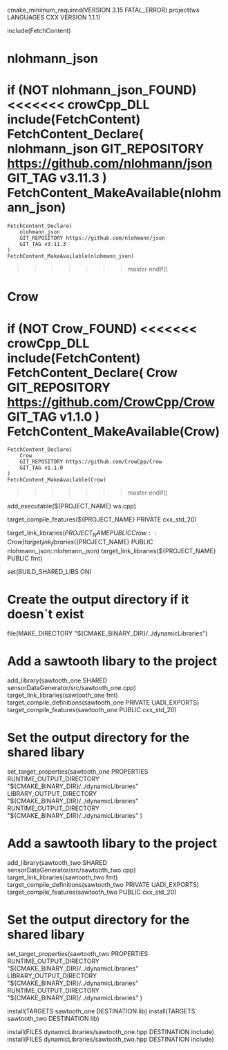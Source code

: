 cmake_minimum_required(VERSION 3.15 FATAL_ERROR)
project(ws
        LANGUAGES CXX
        VERSION 1.1.1)

include(FetchContent)

# nlohmann_json
if (NOT nlohmann_json_FOUND)
<<<<<<< crowCpp_DLL
        include(FetchContent)
        FetchContent_Declare(
                nlohmann_json
                GIT_REPOSITORY https://github.com/nlohmann/json
                GIT_TAG v3.11.3
        )
        FetchContent_MakeAvailable(nlohmann_json)
=======
	FetchContent_Declare(
		nlohmann_json
		GIT_REPOSITORY https://github.com/nlohmann/json
		GIT_TAG	v3.11.3
	)
	FetchContent_MakeAvailable(nlohmann_json)
>>>>>>> master
endif()

# Crow
if (NOT Crow_FOUND)
<<<<<<< crowCpp_DLL
        include(FetchContent)
        FetchContent_Declare(
                Crow
                GIT_REPOSITORY https://github.com/CrowCpp/Crow
                GIT_TAG v1.1.0
        )
        FetchContent_MakeAvailable(Crow)
=======
	FetchContent_Declare(
		Crow
		GIT_REPOSITORY https://github.com/CrowCpp/Crow
		GIT_TAG v1.1.0
	)
	FetchContent_MakeAvailable(Crow)
>>>>>>> master
endif()

add_executable(${PROJECT_NAME} ws.cpp)

target_compile_features(${PROJECT_NAME} PRIVATE cxx_std_20)

target_link_libraries(${PROJECT_NAME} PUBLIC Crow::Crow)
target_link_libraries(${PROJECT_NAME} PUBLIC nlohmann_json::nlohmann_json)
target_link_libraries(${PROJECT_NAME} PUBLIC fmt)

set(BUILD_SHARED_LIBS ON)

# Create the output directory if it doesn`t exist
file(MAKE_DIRECTORY "${CMAKE_BINARY_DIR}/../dynamicLibraries")

# Add a  sawtooth libary to the project
add_library(sawtooth_one SHARED sensorDataGenerator/src/sawtooth_one.cpp)
target_link_libraries(sawtooth_one fmt)
target_compile_definitions(sawtooth_one PRIVATE UADI_EXPORTS)
target_compile_features(sawtooth_one PUBLIC cxx_std_20)

# Set the output directory for the shared libary
set_target_properties(sawtooth_one PROPERTIES
    RUNTIME_OUTPUT_DIRECTORY "${CMAKE_BINARY_DIR}/../dynamicLibraries"
    LIBRARY_OUTPUT_DIRECTORY "${CMAKE_BINARY_DIR}/../dynamicLibraries"
    RUNTIME_OUTPUT_DIRECTORY "${CMAKE_BINARY_DIR}/../dynamicLibraries"
    )

# Add a  sawtooth libary to the project
add_library(sawtooth_two SHARED sensorDataGenerator/src/sawtooth_two.cpp)
target_link_libraries(sawtooth_two fmt)
target_compile_definitions(sawtooth_two PRIVATE UADI_EXPORTS)
target_compile_features(sawtooth_two PUBLIC cxx_std_20)

# Set the output directory for the shared libary
set_target_properties(sawtooth_two PROPERTIES
    RUNTIME_OUTPUT_DIRECTORY "${CMAKE_BINARY_DIR}/../dynamicLibraries"
    LIBRARY_OUTPUT_DIRECTORY "${CMAKE_BINARY_DIR}/../dynamicLibraries"
    RUNTIME_OUTPUT_DIRECTORY "${CMAKE_BINARY_DIR}/../dynamicLibraries"
    )

install(TARGETS sawtooth_one DESTINATION lib)
install(TARGETS sawtooth_two DESTINATION lib)

install(FILES dynamicLibraries/sawtooth_one.hpp DESTINATION include)
install(FILES dynamicLibraries/sawtooth_two.hpp DESTINATION include)
